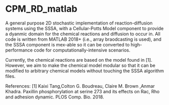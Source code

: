 # CPM_RD_matlab

A general purpose 2D stochastic implementation of reaction-diffusion systems using the SSSA, with a Cellular-Potts Model component to provide a dyanmic domain for the chemical reactions and diffusion to occur in. All code is written from MATLAB 2018+ (i.e., array braodcasting is used), and the SSSA component is mex-able so it can be converted to high-performance code for computationally-intensive scenarios.

Currently, the chemical reactions are based on the model found in [1]. However, we aim to make the chemical model modular so that it can be modified to arbitrary chemical models without touching the SSSA algorithm files.






References:
[1] Kaixi Tang,Colton G. Boudreau, Claire M. Brown ,Anmar Khadra. Paxillin phosphorylation at serine 273 and its effects on Rac, Rho and adhesion dynamic. PLOS Comp. Bio. 2018.
